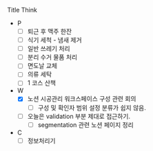Title
Think
- P
    - [ ] 퇴근 후 맥주 한잔
    - [ ] 식기 세척 - 냄새 제거
    - [ ] 일반 쓰레기 처리
    - [ ] 분리 수거 물품 처리
    - [ ] 면도날 교체
    - [ ] 의류 세탁
    - [ ] 1 코스 산책
- W
    - [x] 노션 시공관리 워크스페이스 구성 관련 회의
        - [ ] 구성 및 확인자 범위 설정 분류가 쉽지 않음.
    - [ ] 오늘은 validation 부분 제대로 접근하기.
        - [ ] segmentation 관련 노션 페이지 정리
- C
    - [ ] 정보처리기